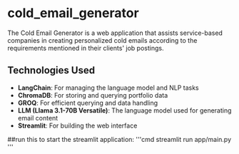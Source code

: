 # cold_email_generator

The Cold Email Generator is a web application that assists service-based companies in creating personalized cold emails according to the requirements mentioned in their clients' job postings.

## Technologies Used

- **LangChain**: For managing the language model and NLP tasks
- **ChromaDB**: For storing and querying portfolio data
- **GROQ**: For efficient querying and data handling
- **LLM (Llama 3.1-70B Versatile)**: The language model used for generating email content
- **Streamlit**: For building the web interface

##run this to start the streamlit application:
'''cmd
streamlit run app/main.py
'''